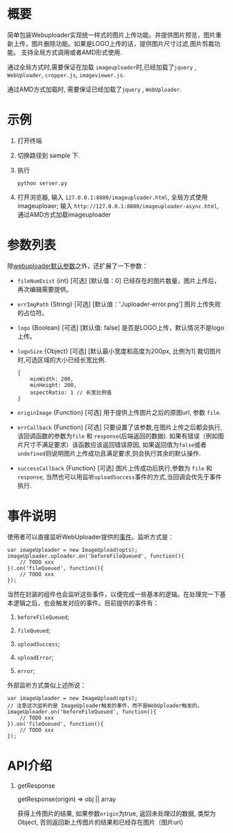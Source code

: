 # 概要
简单包装Webuploader实现统一样式的图片上传功能。并提供图片预览，图片重新上传，图片删除功能。如果是LOGO上传的话，提供图片尺寸过滤,图片剪裁功能。
支持全局方式调用或者AMD形式使用.

通过全局方式时,需要保证在加载 `imageuploader`时,已经加载了`jquery` , `WebUploader`, `cropper.js`, `imageviewer.js`.

通过AMD方式加载时, 需要保证已经加载了`jquery` , `WebUploader`. 

# 示例
1. 打开终端

2. 切换路径到 sample 下.

3. 执行 

    ```
   python server.py
   ```
   
4. 打开浏览器, 输入 `127.0.0.1:8080/imageuploader.html`, 全局方式使用imageuploaer;
   输入 `http://127.0.0.1:8080/imageuploader-async.html`, 通过AMD方式加载imageuploader

# 参数列表
除[webuploader默认参数](http://fex.baidu.com/webuploader/doc/index.html#WebUploader_Uploader)之外，还扩展了一下参数：

- `fileNumExist` {int} [可选] [默认值：0] 已经存在的图片数量，图片上传后，再次编辑需要提供。

- `errImgPath` {String} [可选] [默认值：'./uploader-error.png'] 图片上传失败的占位符。

- `logo` {Boolean} [可选] [默认值: false] 是否是LOGO上传，默认情况不是logo上传。

- `logoSize` {Object} [可选] [默认最小宽度和高度为200px, 比例为1] 裁切图片时,可选区域的大小已经长宽比例.
  
  ```
  {
      minWidth: 200, 
      minHeight: 200,
      aspectRatio: 1 // 长宽比例值
  }
  ```

- `originImage` {Function} [可选] 用于提供上传图片之后的原图url, 参数 `file`.

- `errCallback` {Function} [可选] 只要设置了该参数,在图片上传之后都会执行, 该回调函数的参数为`file` 和 `response`(后端返回的数据). 
  如果有错误（例如图片尺寸不满足要求）该函数应该返回错误原因, 如果返回值为`false`或者`undefined`则说明图片上传成功且满足要求,则会执行其余的默认操作.
  
- `successCallback` {Function} [可选] 图片上传成功后执行,参数为 `file` 和 `response`, 当然也可以用监听`uploadSuccess`事件的方式,当回调会优先于事件执行.


# 事件说明
使用者可以直接监听WebUploader提供的[事件](http://fex.baidu.com/webuploader/doc/index.html#WebUploader_Uploader_events)。监听方式是：

```
var imageUploader = new ImageUpload(opts);
imageUploader.uploader.on('beforeFileQueued', function(){
    // TODO xxx
}).on('fileQueued', function(){
    // TODO xxx
});
```

当然在封装的组件也会监听这些事件，以便完成一些基本的逻辑。在处理完一下基本逻辑之后，也会触发对应的事件。目前提供的事件有：

1. `beforeFileQueued`;

2. `fileQueued`;

3. `uploadSuccess`;

4. `uploadError`;

5. `error`;

外部监听方式类似上述所说：

```
var imageUploader = new ImageUpload(opts);
// 注意这次监听的是 ImageUploader触发的事件，而不是WebUploader触发的。
imageUploader.on('beforeFileQueued', function(){
    // TODO xxx
}).on('fileQueued', function(){
    // TODO xxx
});
```

# API介绍

1. getResponse

   getResponse(origin) => obj || array
   
   获得上传图片的结果, 如果参数`origin`为true, 返回未处理过的数据, 类型为Object, 否则返回新上传图片的结果和已经存在图片（图片url）
